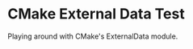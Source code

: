 CMake External Data Test
========================

Playing around with CMake's ExternalData module.

